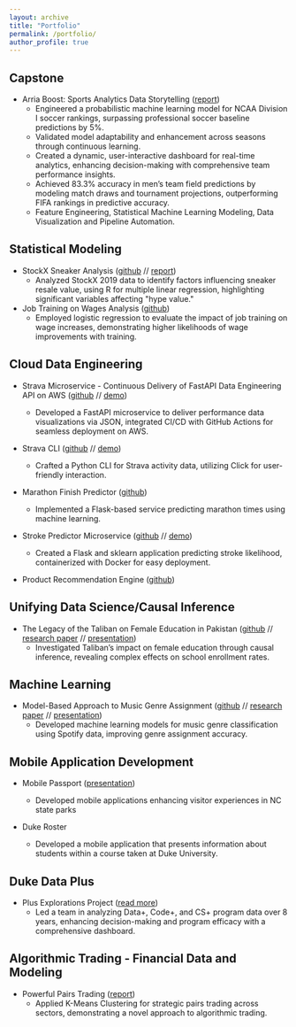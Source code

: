 ```yaml
---
layout: archive
title: "Portfolio"
permalink: /portfolio/
author_profile: true
---
```



## Capstone
* Arria Boost: Sports Analytics Data Storytelling ([report](https://github.com/rmratliffbrown/rmratliffbrown.github.io/blob/06cf0045e0f8cf20318625bee3daecfe289750d0/files/boost_report.pdf))
  * Engineered a probabilistic machine learning model for NCAA Division I soccer rankings, surpassing professional soccer baseline predictions by 5%.
  * Validated model adaptability and enhancement across seasons through continuous learning.
  * Created a dynamic, user-interactive dashboard for real-time analytics, enhancing decision-making with comprehensive team performance insights.
  * Achieved 83.3% accuracy in men’s team field predictions by modeling match draws and tournament projections, outperforming FIFA rankings in predictive accuracy.
  * Feature Engineering, Statistical Machine Learning Modeling, Data Visualization and Pipeline Automation. 

## Statistical Modeling
* StockX Sneaker Analysis ([github](https://github.com/rmratliffbrown/stockx-sneaker-stats) // [report](https://github.com/rmratliffbrown/stockx-sneaker-stats/blob/main/final-report.pdf))
  * Analyzed StockX 2019 data to identify factors influencing sneaker resale value, using R for multiple linear regression, highlighting significant variables affecting "hype value." 
* Job Training on Wages Analysis ([github](https://github.com/rmratliffbrown/job-training-wages))
  * Employed logistic regression to evaluate the impact of job training on wage increases, demonstrating higher likelihoods of wage improvements with training.

## Cloud Data Engineering
* Strava Microservice - Continuous Delivery of FastAPI Data Engineering API on AWS ([github](https://github.com/rmratliffbrown/data-engineering-strava-api) // [demo](https://www.youtube.com/watch?v=sedq9HfGd0A)) 
  * Developed a FastAPI microservice to deliver performance data visualizations via JSON, integrated CI/CD with GitHub Actions for seamless deployment on AWS.

* Strava CLI ([github](https://github.com/rmratliffbrown/strava-cli) // [demo](https://www.youtube.com/watch?v=SmJdEXsEwak))
  * Crafted a Python CLI for Strava activity data, utilizing Click for user-friendly interaction.

* Marathon Finish Predictor ([github](https://github.com/rmratliffbrown/ml-marathon-finish-predictor))
  * Implemented a Flask-based service predicting marathon times using machine learning.

* Stroke Predictor Microservice ([github](https://github.com/rmratliffbrown/ml-stroke-predictor) // [demo](https://www.youtube.com/watch?v=Y9bSNdFvXZ4))
  * Created a Flask and sklearn application predicting stroke likelihood, containerized with Docker for easy deployment.
 
* Product Recommendation Engine ([github](https://github.com/rmratliffbrown/Recommend))

## Unifying Data Science/Causal Inference
* The Legacy of the Taliban on Female Education in Pakistan ([github](https://github.com/rmratliffbrown/uds-2022-ids-701-team-3) // [research paper](https://github.com/rmratliffbrown/uds-2022-ids-701-team-3/blob/main/40-docs/IDS-701_Final_Project_Report.pdf) // [presentation](https://youtu.be/eLjWIdr0psk))
  * Investigated Taliban’s impact on female education through causal inference, revealing complex effects on school enrollment rates.  

## Machine Learning
* Model-Based Approach to Music Genre Assignment ([github](https://github.com/rmratliffbrown/ml-genre-assignment) // [research paper](https://github.com/rmratliffbrown/ml-genre-assignment/blob/main/30_docs/final-report.pdf) // [presentation](https://youtu.be/6-7XFk4KC9M)) 
  * Developed machine learning models for music genre classification using Spotify data, improving genre assignment accuracy.

## Mobile Application Development
* Mobile Passport ([presentation](https://github.com/rmratliffbrown/mobile-passport/blob/main/Mobile%20Passport.pdf))
  * Developed mobile applications enhancing visitor experiences in NC state parks

* Duke Roster
  * Developed a mobile application that presents information about students within a course taken at Duke University.


## Duke Data Plus
* Plus Explorations Project ([read more](https://bigdata.duke.edu/projects/plus-programs-data-exploration/))
  * Led a team in analyzing Data+, Code+, and CS+ program data over 8 years, enhancing decision-making and program efficacy with a comprehensive dashboard.

## Algorithmic Trading - Financial Data and Modeling
* Powerful Pairs Trading ([report](https://github.com/rmratliffbrown/rmratliffbrown.github.io/blob/038f33bf9a0e87274aaf348aa47e6ad13e43c96c/files/Final%20Algo%20Paper.pdf))
  * Applied K-Means Clustering for strategic pairs trading across sectors, demonstrating a novel approach to algorithmic trading.



